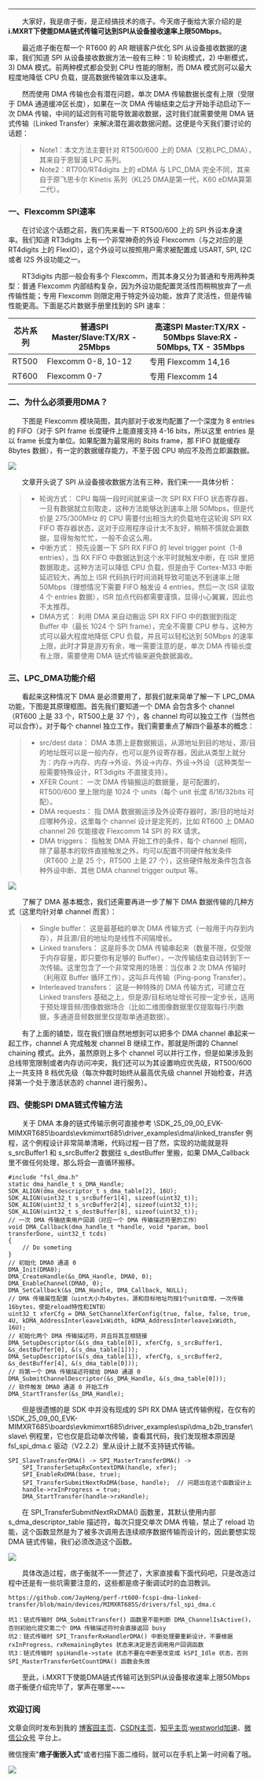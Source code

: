 ---

　　大家好，我是痞子衡，是正经搞技术的痞子。今天痞子衡给大家介绍的是**i.MXRT下使能DMA链式传输可达到SPI从设备接收速率上限50Mbps**。

　　最近痞子衡在帮一个 RT600 的 AR 眼镜客户优化 SPI 从设备接收数据的速率，我们知道 SPI 从设备接收数据方法一般有三种：1) 轮询模式，2) 中断模式，3) DMA 模式。前两种模式都会受到 CPU 性能的限制，而 DMA 模式则可以最大程度地降低 CPU 负载，提高数据传输效率以及速率。

　　然而使用 DMA 传输也会有潜在问题，单次 DMA 传输数据长度有上限（受限于 DMA 通道缓冲区长度），如果在一次 DMA 传输结束之后才开始手动启动下一次 DMA 传输，中间的延迟则有可能导致漏收数据，这时我们就需要使用 DMA 链式传输（Linked Transfer）来解决潜在漏收数据问题。这便是今天我们要讨论的话题：

> * Note1：本文方法主要针对 RT500/600 上的 DMA（又称LPC\_DMA），其来自于恩智浦 LPC 系列。
> * Note2：RT700/RT4digits 上的 eDMA 与 LPC\_DMA 完全不同，其来自于原飞思卡尔 Kinetis 系列（KL25 DMA是第一代，K60 eDMA算第二代）。

### 一、Flexcomm SPI速率

　　在讨论这个话题之前，我们先来看一下 RT500/600 上的 SPI 外设本身速率。我们知道 RT3digits 上有一个非常神奇的外设 Flexcomm（与之对应的是 RT4digits 上的 FlexIO），这个外设可以按照用户需求被配置成 USART, SPI, I2C 或者 I2S 外设功能之一。

　　RT3digits 内部一般会有多个 Flexcomm，而其本身又分为普通和专用两种类型：普通 Flexcomm 内部结构复杂，因为外设功能配置灵活性而稍稍放弃了一点传输性能；专用 Flexcomm 则限定用于特定外设功能，放弃了灵活性，但是传输性能更高。下面是芯片数据手册里找到的 SPI 速率：

| 芯片系列 | 普通SPI Master/Slave:TX/RX - 25Mbps | 高速SPI Master:TX/RX - 50Mbps Slave:RX - 50Mbps, TX - 35Mbps |
| --- | --- | --- |
| RT500 | Flexcomm 0-8, 10-12 | 专用 Flexcomm 14,16 |
| RT600 | Flexcomm 0-7 | 专用 Flexcomm 14 |

### 二、为什么必须要用DMA？

　　下图是 Flexcomm 模块简图，其内部对于收发均配置了一个深度为 8 entries 的 FIFO（对于 SPI frame 长度硬件上能直接支持 4-16 bits，所以这里 entries 是以 frame 长度为单位。如果配置为最常用的 8bits frame，那 FIFO 就能缓存 8bytes 数据），有一定的数据缓存能力，不至于因 CPU 响应不及而立即漏数据。

![](https://raw.githubusercontent.com/JayHeng/pzhmcu-picture/master/cnblogs/i.MXRTxxx_FCSPI_RX_DMA_block_diagram_fc.png)

　　文章开头说了 SPI 从设备接收数据方法有三种，我们来一一具体分析：

> * 轮询方式： CPU 每隔一段时间就来读一次 SPI RX FIFO 状态寄存器，一旦有数据就立刻取走，这种方法能够达到速率上限 50Mbps，但是代价是 275/300MHz 的 CPU 需要付出相当大的负载地在这轮询 SPI RX FIFO 寄存器状态，这对于应用程序设计太不友好，稍稍不慎就会漏数据，显得匆匆忙忙，一般不会这么用。
> * 中断方式： 预先设置一下 SPI RX FIFO 的 level trigger point（1-8 entries），当 RX FIFO 中数据达到这个水平时就触发中断，在 ISR 里把数据取走。这种方法可以降低 CPU 负载，但是由于 Cortex-M33 中断延迟较大，再加上 ISR 代码执行时间消耗导致可能达不到速率上限 50Mbps（理想情况下需要 FIFO 触发设 4 entries，然后一次 ISR 读取 4 个 entries 数据），ISR 加点代码都需要谨慎，显得小心翼翼，因此也不太推荐。
> * DMA方式： 利用 DMA 来自动搬运 SPI RX FIFO 中的数据到指定 Buffer 中（最长 1024 个 SPI frame），完全不需要 CPU 参与，这种方式可以最大程度地降低 CPU 负载，并且可以轻松达到 50Mbps 的速率上限，此时才算是游刃有余，唯一需要注意的是，单次 DMA 传输长度有上限，需要使用 DMA 链式传输来避免数据漏收。

### 三、LPC\_DMA功能介绍

　　看起来这种情况下 DMA 是必须要用了，那我们就来简单了解一下 LPC\_DMA 功能，下图是其原理框图。首先我们要知道一个 DMA 会包含多个 channel（RT600 上是 33 个，RT500上是 37 个），各 channel 均可以独立工作（当然也可以合作）。对于每个 channel 独立工作，我们需要重点了解四个最基本的概念：

> * src/dest data： DMA 本质上是数据搬运，从源地址到目的地址，源/目的地址既可以是一般内存，也可以是外设寄存器，因此从类型上就分为：内存->内存、内存->外设、外设->内存、外设->外设（这种类型一般需要特殊设计，RT3digits 不直接支持）。
> * XFER Count： 一次 DMA 传输搬运的数据量，是可配置的，RT500/600 里上限均是 1024 个 units（每个 unit 长度 8/16/32bits 可配）。
> * DMA requests： 指 DMA 数据搬运涉及外设寄存器时，源/目的地址对应哪种外设，这里每个 channel 设计是定死的，比如 RT600 上 DMA0 channel 26 仅能接收 Flexcomm 14 SPI 的 RX 请求。
> * DMA triggers： 指触发 DMA 开始工作的条件，每个 channel 相同，除了最基本的软件直接触发之外，均可以配置不同硬件触发条件（RT600 上是 25 个，RT500 上是 27 个），这些硬件触发条件包含各种外设中断、其他 DMA channel trigger output 等。

![](https://raw.githubusercontent.com/JayHeng/pzhmcu-picture/master/cnblogs/i.MXRTxxx_FCSPI_RX_DMA_block_diagram_dma.png)

　　了解了 DMA 基本概念，我们还需要再进一步了解下 DMA 数据传输的几种方式（这里均针对单 channel 而言）：

> * Single buffer： 这是最基础的单次 DMA 传输方式（一般用于内存到内存），并且源/目的地址均是线性不间隔增长。
> * Linked transfers： 这是将多次 DMA 传输串起来（数量不限，仅受限于内存容量，即只要你有足够的 Buffer），一次传输结束自动转到下一次传输。这里包含了一个非常常用的场景：当仅串 2 次 DMA 传输时（利用双 Buffer 循环工作），这叫乒乓传输（Ping-pong Transfer）。
> * Interleaved transfers： 这是一种特殊的 DMA 传输方式，可建立在 Linked transfers 基础之上，但是源/目标地址增长可按一定步长，适用于预处理音频/图像数据场合（比如二维图像数据里仅提取每行/列数据，多通道音频数据里仅提取单通道数据）。

　　有了上面的铺垫，现在我们很自然地想到可以把多个 DMA channel 串起来一起工作，channel A 完成触发 channel B 继续工作，那就是所谓的 Channel chaining 模式。此外，虽然原则上多个 channel 可以并行工作，但是如果涉及到总线带宽限制或者内存访问冲突，我们还可以为其设置响应优先级，RT500/600 上一共支持 8 档优先级（每次仲裁时始终从最高优先级 channel 开始检查，并选择第一个处于激活状态的 channel 进行服务）。

### 四、使能SPI DMA链式传输方法

　　关于 DMA 本身的链式传输示例可直接参考 \SDK\_25\_09\_00\_EVK-MIMXRT685\boards\evkmimxrt685\driver\_examples\dma\linked\_transfer 例程，这个例程设计非常简单清晰，代码过程一目了然，实现的功能就是将 s\_srcBuffer1 和 s\_srcBuffer2 数据往 s\_destBuffer 里搬，如果 DMA\_Callback 里不做任何处理，那么将会一直循环搬移。

```
#include "fsl_dma.h"
static dma_handle_t s_DMA_Handle;
SDK_ALIGN(dma_descriptor_t s_dma_table[2], 16U);
SDK_ALIGN(uint32_t s_srcBuffer1[4], sizeof(uint32_t));
SDK_ALIGN(uint32_t s_srcBuffer2[4], sizeof(uint32_t));
SDK_ALIGN(uint32_t s_destBuffer[8], sizeof(uint32_t));
// 一次 DMA 传输结束用户回调（对应一个 DMA 传输描述符里的工作）
void DMA_Callback(dma_handle_t *handle, void *param, bool transferDone, uint32_t tcds)
{
    // Do someting
}
// 初始化 DMA0 通道 0
DMA_Init(DMA0);
DMA_CreateHandle(&s_DMA_Handle, DMA0, 0);
DMA_EnableChannel(DMA0, 0);
DMA_SetCallback(&s_DMA_Handle, DMA_Callback, NULL);
// DMA 传输属性配置（uint大小为4bytes，源和目标地址均按1个unit自增，一次传输16bytes，使能reload特性和INTB）
uint32_t xferCfg = DMA_SetChannelXferConfig(true, false, false, true, 4U, kDMA_AddressInterleave1xWidth, kDMA_AddressInterleave1xWidth, 16U);
// 初始化两个 DMA 传输描述符，并且将其互相链接
DMA_SetupDescriptor(&(s_dma_table[0]), xferCfg, s_srcBuffer1, &s_destBuffer[0], &(s_dma_table[1]));
DMA_SetupDescriptor(&(s_dma_table[1]), xferCfg, s_srcBuffer2, &s_destBuffer[4], &(s_dma_table[0]));
// 将第一个 DMA 传输描述符赋给 DMA0 通道 0
DMA_SubmitChannelDescriptor(&s_DMA_Handle, &(s_dma_table[0]));
// 软件触发 DMA0 通道 0 开始工作
DMA_StartTransfer(&s_DMA_Handle);
```

　　但是很遗憾的是 SDK 中并没有现成的 SPI RX DMA 链式传输例程，在仅有的 \SDK\_25\_09\_00\_EVK-MIMXRT685\boards\evkmimxrt685\driver\_examples\spi\dma\_b2b\_transfer\slave\ 例程里，它也仅是启动单次传输，查看其代码，我们发现根本原因是 fsl\_spi\_dma.c 驱动（V2.2.2）里从设计上就不支持链式传输。

```
SPI_SlaveTransferDMA() -> SPI_MasterTransferDMA() ->
    SPI_TransferSetupRxContextDMA(handle, xfer);
    SPI_EnableRxDMA(base, true);
    SPI_TransferSubmitNextRxDMA(base, handle);  // 问题出在这个函数设计上
    handle->rxInProgress = true;
    DMA_StartTransfer(handle->rxHandle);
```

　　在 SPI\_TransferSubmitNextRxDMA() 函数里，其默认使用内部 s\_dma\_descriptor\_table 描述符，每次只提交单次 DMA 传输，禁止了 reload 功能，这个函数显然是为了被多次调用去连续顺序数据传输而设计的，因此要想实现 DMA 链式传输，我们必须改造这个函数。

![](https://raw.githubusercontent.com/JayHeng/pzhmcu-picture/master/cnblogs/i.MXRTxxx_FCSPI_RX_DMA_block_diagram_code.png)

　　具体改造过程，痞子衡就不一一赘述了，大家直接看下面代码吧，只是改造过程中还是有一些坑需要注意的，这些都是痞子衡调试时的血泪教训。

```
https://github.com/JayHeng/perf-rt600-fcspi-dma-linked-transfer/blob/main/devices/MIMXRT685S/drivers/fsl_spi_dma.c

坑1：链式传输时 DMA_SubmitTransfer() 函数里不能判断 DMA_ChannelIsActive()，否则初始化提交第二个 DMA 传输描述符时会直接返回 busy
坑2：链式传输时 SPI_TransferRxHandlerDMA() 中断处理要重新设计，不要根据 rxInProgress、rxRemainingBytes 状态来决定是否调用用户回调函数
坑3：链式传输时 spiHandle->state 状态不要在中断里改变成 kSPI_Idle 状态，否则 SPI_MasterTransferGetCountDMA() 函数会失效
```

　　至此，i.MXRT下使能DMA链式传输可达到SPI从设备接收速率上限50Mbps痞子衡便介绍完毕了，掌声在哪里~~~

### 欢迎订阅

文章会同时发布到我的 [博客园主页](https://github.com)、[CSDN主页](https://github.com)、[知乎主页](https://github.com):[westworld加速](https://westworldjs.com)、[微信公众号](https://github.com) 平台上。

微信搜索"**痞子衡嵌入式**"或者扫描下面二维码，就可以在手机上第一时间看了哦。

![](https://raw.githubusercontent.com/JayHeng/pzhmcu-picture/master/github/pzhMcu_qrcode_258x258.jpg)
